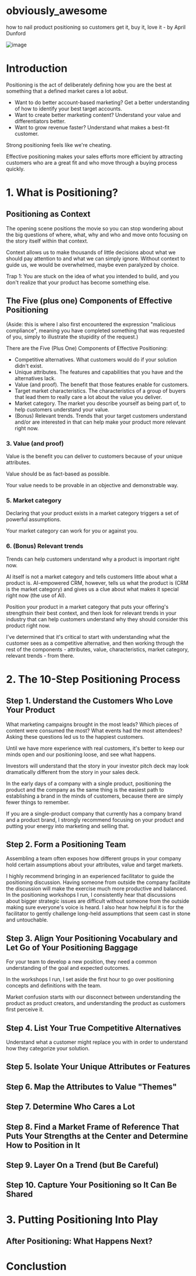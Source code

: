 # obviously_awesome
how to nail product positioning so customers get it, buy it, love it - by April Dunford

![image](https://user-images.githubusercontent.com/5564129/117304011-e94acc80-ae42-11eb-95c1-7c4e364d524e.png)

# Introduction
Positioning is the act of deliberately defining how you are the best at something that a defined market cares a lot aobut.
- Want to do better account-based marketing? Get a better understanding of how to identify your best target accounts.
- Want to create better marketing content? Understand your value and differentiators better.
- Want to grow revenue faster? Understand what makes a best-fit customer.

Strong positioning feels like we're cheating.

Effective positioning makes your sales efforts more efficient by attracting customers who are a great fit and who move through a buying process quickly.

# 1. What is Positioning?
## Positioning as Context
The opening scene positions the movie so you can stop wondering about the big questions of where, what, why and who and move onto focusing on the story itself within that context.

Context allows us to make thousands of little decisions about what we should pay attention to and what we can simply ignore.  Without context to guide us, we would be overwhelmed, maybe even paralyzed by choice.

Trap 1: You are stuck on the idea of what you intended to build, and you don't realize that your product has become something else.

## The Five (plus one) Components of Effective Positioning
(Aside: this is where I also first encountered the expression "malicious compliance", meaning you have completed something that was requested of you, simply to illustrate the stupidity of the request.)

There are the Five (Plus One) Components of Effective Positioning:
- Competitive alternatives.  What customers would do if your solution didn't exist.
- Unique attributes.  The features and capabilities that you have and the alternatives lack.
- Value (and proof).  The benefit that those features enable for customers.
- Target market characteristics.  The characteristics of a group of buyers that lead them to really care a lot about the value you deliver.
- Market category.  The market you describe yourself as being part of, to help customers understand your value.
- (Bonus) Relevant trends.  Trends that your target customers understand and/or are interested in that can help make your product more relevant right now.

### 3. Value (and proof)
Value is the benefit you can deliver to customers because of your unique attributes.

Value should be as fact-based as possible.

Your value needs to be provable in an objective and demonstrable way.

### 5. Market category
Declaring that your product exists in a market category triggers a set of powerful assumptions.

Your market category can work for you or against you.

### 6. (Bonus) Relevant trends
Trends can help customers understand why a product is important right now.

AI itself is not a market category and tells customers little about what a product is.  AI-empowered CRM, however, tells us what the product is (CRM is the market category) and gives us a clue about what makes it special right now (the use of AI).

Position your product in a market category that puts your offering's strengthsin their best context, and then look for relevant trends in your industry that can help customers understand why they should consider this product right now.

I've determined that it's critical to start with understanding what the customer sees as a competitive alternative, and then working through the rest of the components - attributes, value, characteristics, market category, relevant trends - from there.

# 2. The 10-Step Positioning Process
## Step 1. Understand the Customers Who Love Your Product
What marketing campaigns brought in the most leads? Which pieces of content were consumed the most?  What events had the most attendees?  Asking these questions led us to the happiest customers.

Until we have more experience with real customers, it's better to keep our minds open and our positioning loose, and see what happens.

Investors will understand that the story in your investor pitch deck may look dramatically different from the story in your sales deck.

In the early days of a company with a single product, positioning the product and the company as the same thing is the easiest path to establishing a brand in the minds of customers, because there are simply fewer things to remember.

If you are a single-product company that currently has a company brand and a product brand, I strongly recommend focusing on your product and putting your energy into marketing and selling that.

## Step 2. Form a Positioning Team
Assembling a team often exposes how different groups in your company hold certain assumptions about your attributes, value and target markets.

I highly recommend bringing in an experienced facilitator to guide the positioning discussion.  Having someone from outside the company facilitate the discussion will make the exercise much more productive and balanced.  In the positioning workshops I run, I consistently hear that discussions about bigger strategic issues are difficult without someone from the outside making sure everyone's voice is heard.  I also hear how helpful it is for the facilitator to gently challenge long-held assumptions that seem cast in stone and untouchable.

## Step 3. Align Your Positioning Vocabulary and Let Go of Your Positioning Baggage
For your team to develop a new position, they need a common understanding of the goal and expected outcomes.

In the workshops I run, I set aside the first hour to go over positioning concepts and definitions with the team.

Market confusion starts with our disconnect between understanding the product as product creators, and understanding the product as customers first perceive it.

## Step 4. List Your True Competitive Alternatives
Understand what a customer might replace you with in order to understand how they categorize your solution.

## Step 5. Isolate Your Unique Attributes or Features
## Step 6. Map the Attributes to Value "Themes"
## Step 7. Determine Who Cares a Lot
## Step 8. Find a Market Frame of Reference That Puts Your Strengths at the Center and Determine How to Position in It
## Step 9. Layer On a Trend (but Be Careful)
## Step 10. Capture Your Positioning so It Can Be Shared
# 3. Putting Positioning Into Play
## After Positioning: What Happens Next?
# Conclustion
